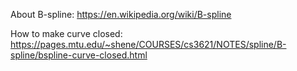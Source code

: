 About B-spline: https://en.wikipedia.org/wiki/B-spline

How to make curve closed: https://pages.mtu.edu/~shene/COURSES/cs3621/NOTES/spline/B-spline/bspline-curve-closed.html
